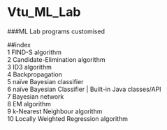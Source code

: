 # Vtu_ML_Lab
###ML Lab programs customised

##index
<br>
1 FIND-S algorithm
<br>
2 Candidate-Elimination algorithm
<br>
3 ID3 algorithm
<br>
4 Backpropagation
<br>
5 naïve Bayesian classifier 
<br>
6 naïve Bayesian Classifier | Built-in Java classes/API
<br>
7 Bayesian network
<br>
8 EM algorithm
<br>
9 k-Nearest Neighbour algorithm
<br>
10 Locally Weighted Regression algorithm
